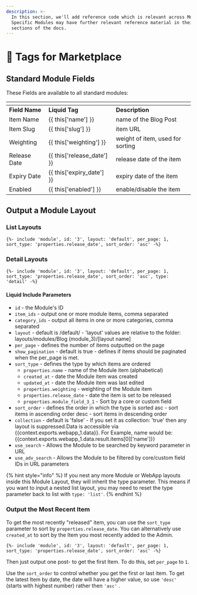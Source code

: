 ```yaml
---
description: >-
  In this section, we'll add reference code which is relevant across Modules.
  Specific Modules may have further relevant reference material in their own
  sections of the docs.
---
```


# 🔧 Tags for Marketplace

## Standard Module Fields

These Fields are available to all standard modules:

<table data-header-hidden data-full-width="true"><thead><tr><th></th><th></th><th></th></tr></thead><tbody><tr><td><strong>Field Name</strong></td><td><strong>Liquid Tag</strong></td><td><strong>Description</strong></td></tr><tr><td>Item Name</td><td>{{ this['name'] }}</td><td>name of the Blog Post</td></tr><tr><td>Item Slug</td><td>{{ this['slug'] }} </td><td>item URL</td></tr><tr><td>Weighting</td><td>{{ this['weighting'] }} </td><td>weight of item, used for sorting</td></tr><tr><td>Release Date</td><td>{{ this['release_date'] }} </td><td>release date of the item</td></tr><tr><td>Expiry Date</td><td>{{ this['expiry_date'] }} </td><td>expiry date of the item</td></tr><tr><td>Enabled</td><td>{{ this['enabled'] }} </td><td>enable/disable the item</td></tr></tbody></table>

## Output a Module Layout

### List Layouts

`{%- include 'module', id: '3', layout: 'default', per_page: 1, sort_type: 'properties.release_date', sort_order: 'asc' -%}`

### Detail Layouts

`{%- include 'module', id: '3', layout: 'default', per_page: 1, sort_type: 'properties.release_date', sort_order: 'asc', type: 'detail' -%}`

#### Liquid Include Parameters

* `id` - the Module's ID
* `item_ids` - output one or more module items, comma separated&#x20;
* `category_ids` - output all items in one or more categories, comma separated&#x20;
* `layout` - default is /default/ - 'layout' values are relative to the folder: layouts/modules/Blog (module\_3)/\[layout name]&#x20;
* `per_page` - defines the number of items outputted on the page&#x20;
* `show_pagination` - default is true - defines if items should be paginated when the per\_page is met.&#x20;
* `sort_type` - defines the type by which items are ordered&#x20;
  * `properties.name` - name of the Module item (alphabetical)&#x20;
  * `created_at` - date the Module item was created&#x20;
  * `updated_at` - date the Module item was last edited&#x20;
  * `properties.weighting` - weighting of the Module item&#x20;
  * `properties.release_date` - date the item is set to be released
  * `properties.module_field_3_1` - Sort by a core or custom field
* `sort_order` - defines the order in which the type is sorted asc - sort items in ascending order desc - sort items in descending order
* `collection` - default is 'false' - If you set it as collection: 'true' then any layout is suppressed.Data is accessible via \{{context.exports.webapp\_1.data\}}. For Example, name would be: \{{context.exports.webapp\_1.data.result.items\[0]\['name']\}}
* `use_search` -  Allows the Module to be searched by keyword parameter in URL
* `use_adv_search` - Allows the Module to be filtered by core/custom field IDs in URL parameters

{% hint style="info" %}
If you nest any more Module or WebApp layouts inside this Module Layout, they will inherit the type parameter. This means if you want to input a nested list layout, you may need to reset the type parameter back to list with `type: 'list'`.
{% endhint %}

### Output the Most Recent Item

To get the most recently "released" item, you can use the `sort_type` parameter to sort by `properties.release_date`. You can alternatively use `created_at` to sort by the Item you most recently added to the Admin.

`{%- include 'module', id: '3', layout: 'default', per_page: 1, sort_type: 'properties.release_date', sort_order: 'asc' -%}`

Then just output one post- to get the first Item. To do this, set `per_page` to `1`.

Use the `sort_order` to control whether you get the first or last item. To get the latest Item by date, the date will have a higher value, so use `'desc'` (starts with highest number) rather then `'asc'` .

